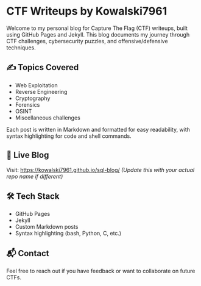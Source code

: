# CTF Writeups by Kowalski7961

Welcome to my personal blog for Capture The Flag (CTF) writeups, built using GitHub Pages and Jekyll. This blog documents my journey through CTF challenges, cybersecurity puzzles, and offensive/defensive techniques.

## ✍️ Topics Covered
- Web Exploitation
- Reverse Engineering
- Cryptography
- Forensics
- OSINT
- Miscellaneous challenges

Each post is written in Markdown and formatted for easy readability, with syntax highlighting for code and shell commands.

## 🔗 Live Blog
Visit: https://kowalski7961.github.io/sql-blog/  *(Update this with your actual repo name if different)*

## 🛠️ Tech Stack
- GitHub Pages
- Jekyll
- Custom Markdown posts
- Syntax highlighting (bash, Python, C, etc.)

## 📬 Contact
Feel free to reach out if you have feedback or want to collaborate on future CTFs.
